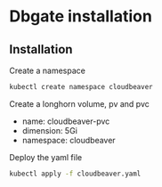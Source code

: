 # Dbgate installation

## Installation

Create a namespace

```bash
kubectl create namespace cloudbeaver
```

Create a longhorn volume, pv and pvc

- name: cloudbeaver-pvc
- dimension: 5Gi
- namespace: cloudbeaver

Deploy the yaml file

```bash
kubectl apply -f cloudbeaver.yaml
```

